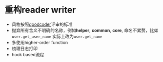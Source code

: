 重构reader writer
=================
* 风格按照[goodcoder](https://github.com/louis-sherren/goodcoder)评审的标准
* 抛弃所有含义不明确的名称，例如**helper**, **common**, **core**, 命名不累赘，比如`user.get_user_name` 实际上改为`user.get_name`
* 多使用higher-order function
* 梳理日志打印
* hook based流程